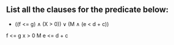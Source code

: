 ## List all the clauses for the predicate below:
* ((f <= g) ∧ (X > 0)) ∨ (M ∧ (e < d + c))

f <= g
x > 0
M
e <= d + c